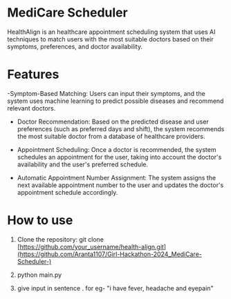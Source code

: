 # MediCare Scheduler 

HealthAlign is an healthcare appointment scheduling system that uses AI techniques to match users with the most suitable doctors based on their symptoms, preferences, and doctor availability.

# Features

-Symptom-Based Matching: Users can input their symptoms, and the system uses machine learning to predict possible diseases and recommend relevant doctors.
  
- Doctor Recommendation: Based on the predicted disease and user preferences (such as preferred days and shift), the system recommends the most suitable doctor from a database of healthcare providers.

- Appointment Scheduling: Once a doctor is recommended, the system schedules an appointment for the user, taking into account the doctor's availability and the user's preferred schedule.

- Automatic Appointment Number Assignment: The system assigns the next available appointment number to the user and updates the doctor's appointment schedule accordingly.

# How to use

1. Clone the repository:
git clone [https://github.com/your_username/health-align.git](https://github.com/Aranta1107/Girl-Hackathon-2024_MediCare-Scheduler-)

2. python main.py

3. give input in sentence . for eg- "i have fever, headache and eyepain"
